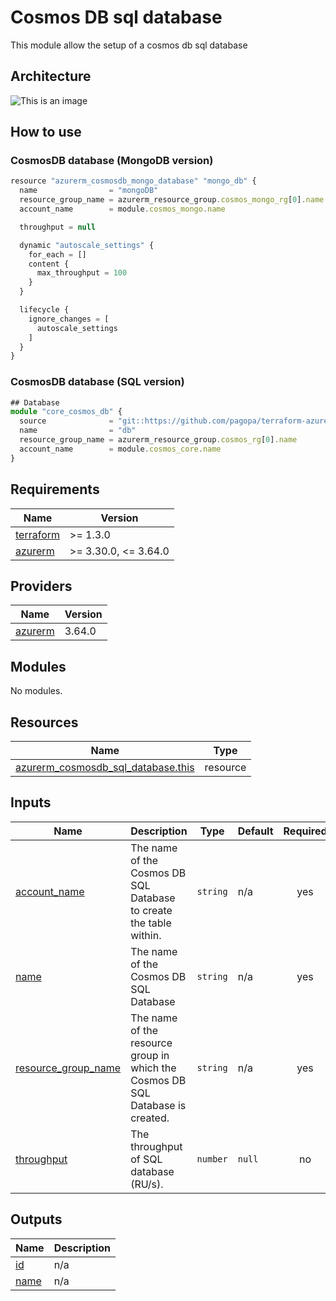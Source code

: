 # Cosmos DB sql database

This module allow the setup of a cosmos db sql database

## Architecture

![This is an image](./docs/module-arch.drawio.png)

## How to use

### CosmosDB database (MongoDB version)

```ts
resource "azurerm_cosmosdb_mongo_database" "mongo_db" {
  name                = "mongoDB"
  resource_group_name = azurerm_resource_group.cosmos_mongo_rg[0].name
  account_name        = module.cosmos_mongo.name

  throughput = null

  dynamic "autoscale_settings" {
    for_each = []
    content {
      max_throughput = 100
    }
  }

  lifecycle {
    ignore_changes = [
      autoscale_settings
    ]
  }
}
```

### CosmosDB database (SQL version)

```ts
## Database
module "core_cosmos_db" {
  source              = "git::https://github.com/pagopa/terraform-azurerm-v3.git//cosmosdb_sql_database?ref=v3.15.0"
  name                = "db"
  resource_group_name = azurerm_resource_group.cosmos_rg[0].name
  account_name        = module.cosmos_core.name
}
```

<!-- markdownlint-disable -->
<!-- BEGINNING OF PRE-COMMIT-TERRAFORM DOCS HOOK -->
## Requirements

| Name | Version |
|------|---------|
| <a name="requirement_terraform"></a> [terraform](#requirement\_terraform) | >= 1.3.0 |
| <a name="requirement_azurerm"></a> [azurerm](#requirement\_azurerm) | >= 3.30.0, <= 3.64.0 |

## Providers

| Name | Version |
|------|---------|
| <a name="provider_azurerm"></a> [azurerm](#provider\_azurerm) | 3.64.0 |

## Modules

No modules.

## Resources

| Name | Type |
|------|------|
| [azurerm_cosmosdb_sql_database.this](https://registry.terraform.io/providers/hashicorp/azurerm/latest/docs/resources/cosmosdb_sql_database) | resource |

## Inputs

| Name | Description | Type | Default | Required |
|------|-------------|------|---------|:--------:|
| <a name="input_account_name"></a> [account\_name](#input\_account\_name) | The name of the Cosmos DB SQL Database to create the table within. | `string` | n/a | yes |
| <a name="input_name"></a> [name](#input\_name) | The name of the Cosmos DB SQL Database | `string` | n/a | yes |
| <a name="input_resource_group_name"></a> [resource\_group\_name](#input\_resource\_group\_name) | The name of the resource group in which the Cosmos DB SQL Database is created. | `string` | n/a | yes |
| <a name="input_throughput"></a> [throughput](#input\_throughput) | The throughput of SQL database (RU/s). | `number` | `null` | no |

## Outputs

| Name | Description |
|------|-------------|
| <a name="output_id"></a> [id](#output\_id) | n/a |
| <a name="output_name"></a> [name](#output\_name) | n/a |
<!-- END OF PRE-COMMIT-TERRAFORM DOCS HOOK -->
